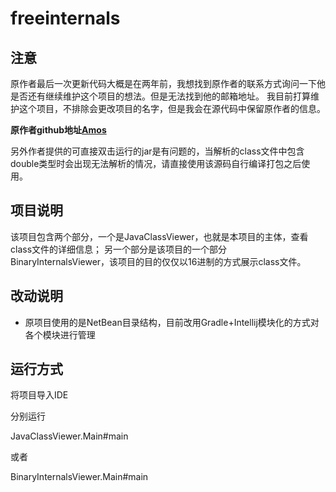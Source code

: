 # freeinternals

## 注意
原作者最后一次更新代码大概是在两年前，我想找到原作者的联系方式询问一下他是否还有继续维护这个项目的想法。但是无法找到他的邮箱地址。
我目前打算维护这个项目，不排除会更改项目的名字，但是我会在源代码中保留原作者的信息。

**原作者github地址[Amos](https://github.com/amosshi)**

另外作者提供的可直接双击运行的jar是有问题的，当解析的class文件中包含double类型时会出现无法解析的情况，请直接使用该源码自行编译打包之后使用。

## 项目说明
该项目包含两个部分，一个是JavaClassViewer，也就是本项目的主体，查看class文件的详细信息；
另一个部分是该项目的一个部分BinaryInternalsViewer，该项目的目的仅仅以16进制的方式展示class文件。

## 改动说明

+ 原项目使用的是NetBean目录结构，目前改用Gradle+Intellij模块化的方式对各个模块进行管理

## 运行方式

将项目导入IDE

分别运行

JavaClassViewer.Main#main

或者

BinaryInternalsViewer.Main#main

